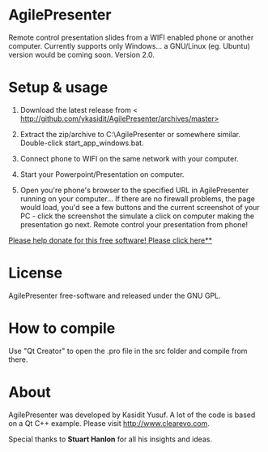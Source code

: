 AgilePresenter
==============
Remote control presentation slides from a WIFI enabled phone or another computer. Currently supports only Windows... a GNU/Linux (eg. Ubuntu) version would be coming soon. Version 2.0.

Setup & usage
=============
1. Download the latest release from <
http://github.com/ykasidit/AgilePresenter/archives/master>

2. Extract the zip/archive to C:\AgilePresenter or somewhere similar. Double-click start_app_windows.bat.

3. Connect phone to WIFI on the same network with your computer.

4. Start your Powerpoint/Presentation on computer.

4. Open you're phone's browser to the specified URL in AgilePresenter running on your computer...  If there are no firewall problems, the page would load, you'd see a few buttons and the current screenshot of your PC - click the screenshot the simulate a click on computer making the presentation go next. Remote control your presentation from phone!

[Please help donate for this free software! Please click here**](https://www.paypal.com/cgi-bin/webscr?cmd=_s-xclick&hosted_button_id=8300244)

License
=======
AgilePresenter free-software and released under the GNU GPL.

How to compile
==============
Use "Qt Creator" to open the .pro file in the src folder and compile from there.

About
=========
AgilePresenter was developed by Kasidit Yusuf. A lot of the code is based on a Qt C++ example. Please visit <http://www.clearevo.com>.

Special thanks to **Stuart Hanlon** for all his insights and ideas.

